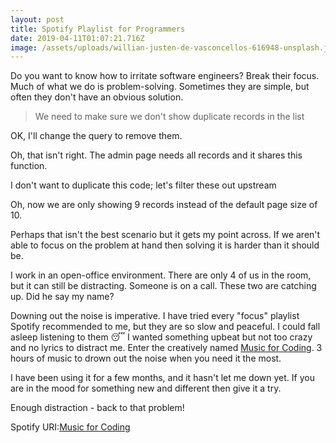 ```yaml
---
layout: post
title: Spotify Playlist for Programmers
date: 2019-04-11T01:07:21.716Z
image: /assets/uploads/willian-justen-de-vasconcellos-616948-unsplash.jpg
---
```

 

Do you want to know how to irritate software engineers? Break their focus. Much of what we do is problem-solving. Sometimes they are simple, but often they don't have an obvious solution.

>We need to make sure we don't show duplicate records in the list

OK, I'll change the query to remove them.  
Oh, that isn't right. The admin page needs all records and it shares this function. 
I don't want to duplicate this code; let's filter these out upstream 
Oh, now we are only showing 9 records instead of the default page size of 10.

Perhaps that isn't the best scenario but it gets my point across. If we aren't able to focus on the problem at hand then solving it is harder than it should be.

I work in an open-office environment. There are only 4 of us in the room, but it can still be distracting. Someone is on a call. These two are catching up. Did he say my name?

Downing out the noise is imperative. I have tried every "focus" playlist Spotify recommended to me, but they are so slow and peaceful. I could fall asleep listening to them 😴 I wanted something upbeat but not too crazy and no lyrics to distract me. Enter the creatively named [Music for Coding](https://open.spotify.com/user/jdkaiser/playlist/2Uh4sdLSVfCz79j9RWfHcN?si=LSSXROnyR7OObnSeWibVHw). 3 hours of music to drown out the noise when you need it the most.

I have been using it for a few months, and it hasn't let me down yet. If you are in the mood for something new and different then give it a try. 

Enough distraction - back to that problem! 

Spotify URI:[Music for Coding](spotify:user:jdkaiser:playlist:2Uh4sdLSVfCz79j9RWfHcN)
